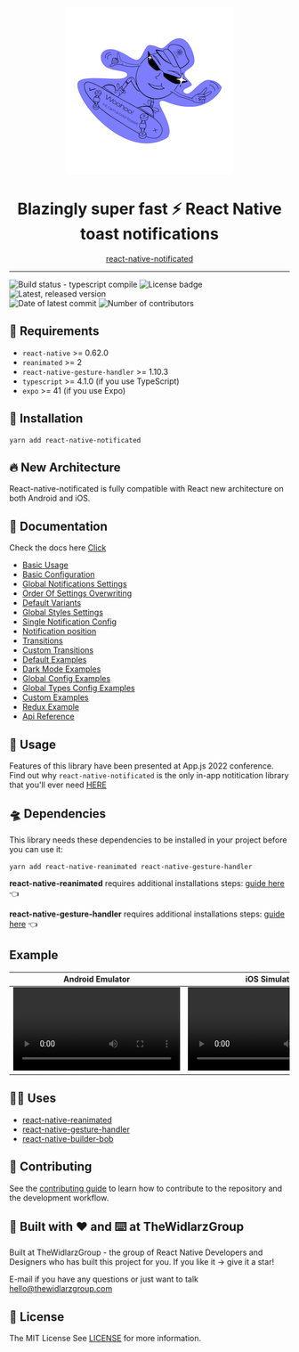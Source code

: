 <div align="center">
  <img alt="react-native-notificated" src="https://github.com/TheWidlarzGroup/react-native-notificated/blob/master/docs/static/img/notificated_logo_small.png?raw=true">
<h1 align="center">
  Blazingly super fast ⚡️ React Native toast notifications
</h1>
<a href="https://thewidlarzgroup.github.io/react-native-notificated/">react-native-notificated</a>
</div>

---

![Build status - typescript compile](https://img.shields.io/github/workflow/status/TheWidlarzGroup/react-native-notificated/TypeScript)
![License badge](https://img.shields.io/npm/l/react-native-notificated)
<br />
![Latest, released version](https://img.shields.io/github/v/release/TheWidlarzGroup/react-native-notificated)
<br />
![Date of latest commit](https://img.shields.io/github/last-commit/TheWidlarzGroup/react-native-notificated)
![Number of contributors](https://img.shields.io/github/contributors/TheWidlarzGroup/react-native-notificated)

## 🏹 Requirements

- `react-native` >= 0.62.0
- `reanimated` >= 2
- `react-native-gesture-handler` >= 1.10.3
- `typescript` >= 4.1.0 (if you use TypeScript)
- `expo` >= 41 (if you use Expo)

## 🚀 Installation

```shell
yarn add react-native-notificated
```

## 🔥 New Architecture

React-native-notificated is fully compatible with React new architecture on both Android and iOS.

## 📖 Documentation

Check the docs here [Click](https://thewidlarzgroup.github.io/react-native-notificated/)

- [Basic Usage](https://thewidlarzgroup.github.io/react-native-notificated/docs/intro/basics/basic-usage)
- [Basic Configuration](https://thewidlarzgroup.github.io/react-native-notificated/docs/intro/basics/basic-configuration)
- [Global Notifications Settings](https://thewidlarzgroup.github.io/react-native-notificated/docs/intro/comprehensive-configuration/global-notifications-settings)
- [Order Of Settings Overwriting](https://thewidlarzgroup.github.io/react-native-notificated/docs/intro/comprehensive-configuration/order-of-settings-overwriting)
- [Default Variants](https://thewidlarzgroup.github.io/react-native-notificated/docs/intro/default-variants-config/default-variants)
- [Global Styles Settings](https://thewidlarzgroup.github.io/react-native-notificated/docs/intro/default-variants-config/global-config)
- [Single Notification Config](https://thewidlarzgroup.github.io/react-native-notificated/docs/intro/default-variants-config/props-config)
- [Notification position](https://thewidlarzgroup.github.io/react-native-notificated/docs/intro/default-variants-config/position)
- [Transitions](https://thewidlarzgroup.github.io/react-native-notificated/docs/intro/animations/changing-transitions)
- [Custom Transitions](https://thewidlarzgroup.github.io/react-native-notificated/docs/intro/animations/custom-transitions)
- [Default Examples](https://thewidlarzgroup.github.io/react-native-notificated/docs/intro/examples/default-examples)
- [Dark Mode Examples](https://thewidlarzgroup.github.io/react-native-notificated/docs/intro/examples/dark-mode-examples)
- [Global Config Examples](https://thewidlarzgroup.github.io/react-native-notificated/docs/intro/examples/global-config-examples)
- [Global Types Config Examples](https://thewidlarzgroup.github.io/react-native-notificated/docs/intro/examples/global-types-config-examples)
- [Custom Examples](https://thewidlarzgroup.github.io/react-native-notificated/docs/intro/examples/custom-examples)
- [Redux Example](https://thewidlarzgroup.github.io/react-native-notificated/docs/intro/examples/redux-example)
- [Api Reference](https://thewidlarzgroup.github.io/react-native-notificated/docs/api/apiReference)

## 🎯 Usage

Features of this library have been presented at App.js 2022 conference. Find out why `react-native-notificated` is the only in-app notitication library that you'll ever need [HERE](https://youtu.be/LDeTWZDDtiM)

## 🛸 Dependencies

This library needs these dependencies to be installed in your project before you can use it:

```shell
yarn add react-native-reanimated react-native-gesture-handler
```

**react-native-reanimated** requires additional installations
steps: [guide here](https://docs.swmansion.com/react-native-reanimated/docs/fundamentals/installation) 👈

**react-native-gesture-handler** requires additional installations
steps: [guide here](https://docs.swmansion.com/react-native-gesture-handler/docs/) 👈

## Example

|                                                      Android Emulator                                                       |                                                        iOS Simulator                                                        |
| :-------------------------------------------------------------------------------------------------------------------------: | :-------------------------------------------------------------------------------------------------------------------------: |
| <video src="https://user-images.githubusercontent.com/62747088/171445996-7e83ffc2-80a2-4a03-a972-3b4e26c878ad.mp4"></video> | <video src="https://user-images.githubusercontent.com/62747088/171443943-e0f897c2-ed11-42cd-95a7-9cf75d8cc115.mp4"></video> |

## 💪🏽 Uses

- [react-native-reanimated](https://github.com/software-mansion/react-native-reanimated)
- [react-native-gesture-handler](https://github.com/software-mansion/react-native-gesture-handler)
- [react-native-builder-bob](https://github.com/callstack/react-native-builder-bob)

## 🥂 Contributing

See the [contributing guide](CONTRIBUTING.md) to learn how to contribute to the repository and the development workflow.

## 🏢 Built with ♥️ and ⌨️ at TheWidlarzGroup

Built at TheWidlarzGroup - the group of React Native Developers and Designers who has built this project for you.
If you like it -> give it a star!

E-mail if you have any questions or just want to talk <hello@thewidlarzgroup.com>

## 🏢 License

The MIT License
See [LICENSE](LICENSE.md) for more information.
